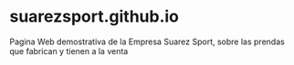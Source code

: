# suarezsport.github.io
Pagina Web demostrativa de la Empresa Suarez Sport, sobre las prendas que fabrican y tienen a la venta
